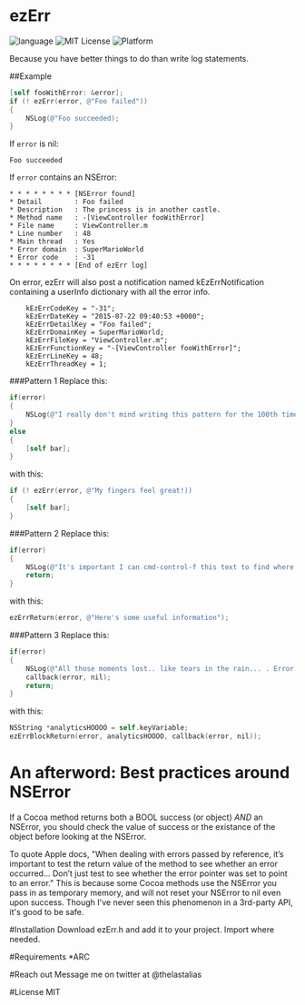 # ezErr

![language](https://img.shields.io/badge/Language-Objective--C-8E44AD.svg)
![MIT License](https://img.shields.io/github/license/mashape/apistatus.svg)
![Platform](https://img.shields.io/badge/platform-%20iOS%20-lightgrey.svg)

Because you have better things to do than write log statements.

##Example
```Objective-C
[self fooWithError: &error];
if (! ezErr(error, @"Foo failed"))
{
    NSLog(@"Foo succeeded);
}
```
If ```error``` is nil:
```
Foo succeeded
```
If ```error``` contains an NSError:
```
* * * * * * * * [NSError found]
* Detail        : Foo failed
* Description   : The princess is in another castle.
* Method name   : -[ViewController fooWithError]
* File name     : ViewController.m
* Line number   : 48
* Main thread   : Yes
* Error domain  : SuperMarioWorld
* Error code    : -31
* * * * * * * * [End of ezErr log]
```
 On error, ezErr will also post a notification named kEzErrNotification containing a userInfo dictionary with all the error info.
```
    kEzErrCodeKey = "-31";
    kEzErrDateKey = "2015-07-22 09:40:53 +0000";
    kEzErrDetailKey = "Foo failed";
    kEzErrDomainKey = SuperMarioWorld;
    kEzErrFileKey = "ViewController.m";
    kEzErrFunctionKey = "-[ViewController fooWithError]";
    kEzErrLineKey = 48;
    kEzErrThreadKey = 1;
```

###Pattern 1
Replace this:
```Objective-C
if(error)
{
    NSLog(@"I really don't mind writing this pattern for the 100th time. Error: %@", error);
}
else
{
    [self bar];
}
```
with this:
```Objective-C
if (! ezErr(error, @"My fingers feel great!))
{
    [self bar];
}
```

###Pattern 2
Replace this:
```Objective-C
if(error)
{
    NSLog(@"It's important I can cmd-control-f this text to find where this happened. Error: %@", error");
    return;
}
```
with this:
```Objective-C
ezErrReturn(error, @"Here's some useful information");
```

###Pattern 3
Replace this:
```Objective-C
if(error)
{
    NSLog(@"All those moments lost.. like tears in the rain... . Error: %@", error);
    callback(error, nil);
    return;
}
```
with this:
```Objective-C
NSString *analyticsHOOOO = self.keyVariable;
ezErrBlockReturn(error, analyticsHOOOO, callback(error, nil));
```

# An afterword: Best practices around NSError 
If a Cocoa method returns both a BOOL success (or object) _AND_ an NSError, you should check the value of success or the existance of the object before looking at the NSError. 

To quote Apple docs, "When dealing with errors passed by reference, it’s important to test the return value of the method to see whether an error occurred... Don’t just test to see whether the error pointer was set to point to an error." This is because some Cocoa methods use the NSError you pass in as temporary memory, and will not reset your NSError to nil even upon success. Though I've never seen this phenomenon in a 3rd-party API, it's good to be safe. 
    
#Installation
Download ezErr.h and add it to your project. Import where needed.

#Requirements
*ARC

#Reach out
Message me on twitter at @thelastalias 

#License
MIT
